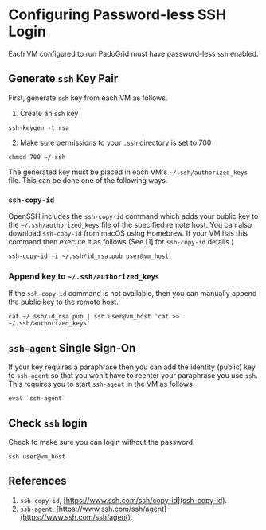 # Configuring Password-less SSH Login

Each VM configured to run PadoGrid must have password-less `ssh` enabled. 

## Generate `ssh` Key Pair

First, generate `ssh` key from each VM as follows.

1. Create an `ssh` key

```
ssh-keygen -t rsa 
```

2. Make sure permissions to your `.ssh` directory is set to 700

```
chmod 700 ~/.ssh
```

The generated key must be placed in each VM's `~/.ssh/authorized_keys` file. This can be done one of the following ways.

### `ssh-copy-id`

OpenSSH includes the `ssh-copy-id` command which adds your public key to the `~/.ssh/authorized_keys` file of the specified remote host. You can also download `ssh-copy-id` from macOS using Homebrew. If your VM has this command then execute it as follows (See [1] for `ssh-copy-id` details.)

```
ssh-copy-id -i ~/.ssh/id_rsa.pub user@vm_host
```

### Append key to `~/.ssh/authorized_keys`

If the `ssh-copy-id` command is not available, then you can manually append the public key to the remote host.

```
cat ~/.ssh/id_rsa.pub | ssh user@vm_host 'cat >> ~/.ssh/authorized_keys'
```

## `ssh-agent` Single Sign-On

If your key requires a paraphrase then you can add the identity (public) key to `ssh-agent` so that you won't have to reenter your paraphrase you use `ssh`. This requires you to start `ssh-agent` in the VM as follows.

```
eval `ssh-agent`
```

## Check `ssh` login

Check to make sure you can login without the password.

```
ssh user@vm_host
```

## References

1. `ssh-copy-id`, [https://www.ssh.com/ssh/copy-id](ssh-copy-id).
2. `ssh-agent`, [https://www.ssh.com/ssh/agent](https://www.ssh.com/ssh/agent).
